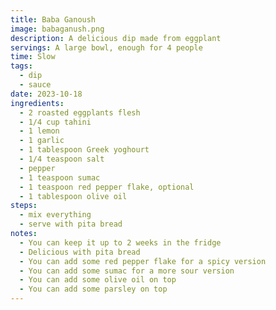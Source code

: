 ```yaml
---
title: Baba Ganoush
image: babaganush.png
description: A delicious dip made from eggplant
servings: A large bowl, enough for 4 people
time: Slow
tags:
  - dip
  - sauce
date: 2023-10-18
ingredients:
  - 2 roasted eggplants flesh
  - 1/4 cup tahini
  - 1 lemon
  - 1 garlic
  - 1 tablespoon Greek yoghourt
  - 1/4 teaspoon salt
  - pepper
  - 1 teaspoon sumac
  - 1 teaspoon red pepper flake, optional
  - 1 tablespoon olive oil
steps:
  - mix everything
  - serve with pita bread
notes:
  - You can keep it up to 2 weeks in the fridge
  - Delicious with pita bread
  - You can add some red pepper flake for a spicy version
  - You can add some sumac for a more sour version
  - You can add some olive oil on top
  - You can add some parsley on top
---
```

